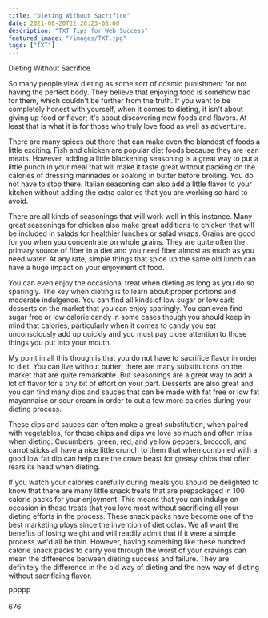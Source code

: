 ```yaml
---
title: "Dieting Without Sacrifice"
date: 2021-08-20T22:26:23-08:00
description: "TXT Tips for Web Success"
featured_image: "/images/TXT.jpg"
tags: ["TXT"]
---
```


Dieting Without Sacrifice

So many people view dieting as some sort of cosmic punishment for not having the perfect body. They believe that enjoying food is somehow bad for them, which couldn't be further from the truth. If you want to be completely honest with yourself, when it comes to dieting, it isn't about giving up food or flavor; it's about discovering new foods and flavors. At least that is what it is for those who truly love food as well as adventure.

There are many spices out there that can make even the blandest of foods a little exciting. Fish and chicken are popular diet foods because they are lean meats. However, adding a little blackening seasoning is a great way to put a little punch in your meal that will make it taste great without packing on the calories of dressing marinades or soaking in butter before broiling. You do not have to stop there. Italian seasoning can also add a little flavor to your kitchen without adding the extra calories that you are working so hard to avoid. 

There are all kinds of seasonings that will work well in this instance. Many great seasonings for chicken also make great additions to chicken that will be included in salads for healthier lunches or salad wraps. Grains are good for you when you concentrate on whole grains. They are quite often the primary source of fiber in a diet and you need fiber almost as much as you need water. At any rate, simple things that spice up the same old lunch can have a huge impact on your enjoyment of food. 

You can even enjoy the occasional treat when dieting as long as you do so sparingly. The key when dieting is to learn about proper portions and moderate indulgence. You can find all kinds of low sugar or low carb desserts on the market that you can enjoy sparingly. You can even find sugar free or low calorie candy in some cases though you should keep in mind that calories, particularly when it comes to candy you eat unconsciously add up quickly and you must pay close attention to those things you put into your mouth.

My point in all this though is that you do not have to sacrifice flavor in order to diet. You can live without butter; there are many substitutions on the market that are quite remarkable. But seasonings are a great way to add a lot of flavor for a tiny bit of effort on your part. Desserts are also great and you can find many dips and sauces that can be made with fat free or low fat mayonnaise or sour cream in order to cut a few more calories during your dieting process.

These dips and sauces can often make a great substitution, when paired with vegetables, for those chips and dips we love so much and often miss when dieting. Cucumbers, green, red, and yellow peppers, broccoli, and carrot sticks all have a nice little crunch to them that when combined with a good low fat dip can help cure the crave beast for greasy chips that often rears its head when dieting. 

If you watch your calories carefully during meals you should be delighted to know that there are many little snack treats that are prepackaged in 100 calorie packs for your enjoyment. This means that you can indulge on occasion in those treats that you love most without sacrificing all your dieting efforts in the process. These snack packs have become one of the best marketing ploys since the invention of diet colas. We all want the benefits of losing weight and will readily admit that if it were a simple process we'd all be thin. However, having something like these hundred calorie snack packs to carry you through the worst of your cravings can mean the difference between dieting success and failure. They are definitely the difference in the old way of dieting and the new way of dieting without sacrificing flavor.

PPPPP

676

